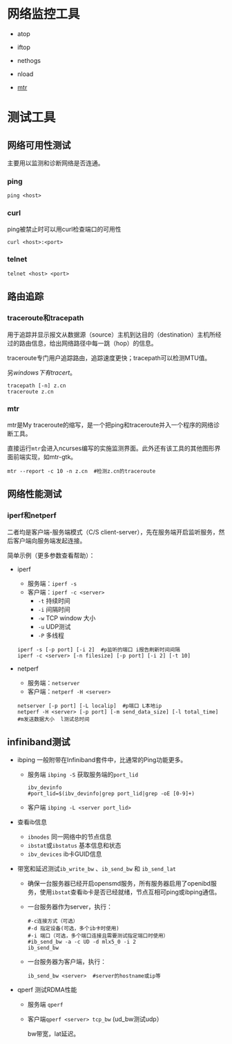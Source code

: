 # 网络监控工具

- atop

- iftop

- nethogs

- nload

- [mtr](#mtr)

# 测试工具

## 网络可用性测试

主要用以监测和诊断网络是否连通。

### ping

`ping <host>`

### curl

ping被禁止时可以用curl检查端口的可用性

`curl <host>:<port>`

### telnet

`telnet <host> <port>`

## 路由追踪

### traceroute和tracepath

用于追踪并显示报文从数据源（source）主机到达目的（destination）主机所经过的路由信息，给出网络路径中每一跳（hop）的信息。

traceroute专门用户追踪路由，追踪速度更快；tracepath可以检测MTU值。

另*windows下有tracert*。

```shell
tracepath [-n] z.cn
traceroute z.cn
```

### mtr

mtr是My traceroute的缩写，是一个把ping和traceroute并入一个程序的网络诊断工具。

直接运行`mtr`会进入ncurses编写的实施监测界面。此外还有该工具的其他图形界面前端实现，如mtr-gtk。

```shell
mtr --report -c 10 -n z.cn  #检测z.cn的traceroute
```

## 网络性能测试

### iperf和netperf

二者均是客户端-服务端模式（C/S client-server），先在服务端开启监听服务，然后客户端向服务端发起连接。

简单示例（更多参数查看帮助）：

- iperf

  - 服务端：`iperf -s `
  - 客户端：`iperf -c <server> `
    - `-t`  持续时间
    - `-i`  间隔时间
    - `-w`  TCP window 大小
    - `-u`  UDP测试
    - `-P`  多线程

  ```shell
  iperf -s [-p port] [-i 2]  #p监听的端口 i报告刷新时间间隔
  iperf -c <server> [-n filesize] [-p port] [-i 2] [-t 10]
  ```

- netperf

  - 服务端：`netserver `
  - 客户端：`netperf -H <server>`

  ``` shell
  netserver [-p port] [-L localip]  #p端口 L本地ip
  netperf -H <server> [-p port] [-m send_data_size] [-l total_time] #m发送数据大小  l测试总时间
  ```


## infiniband测试

- ibping 一般附带在Infiniband套件中，比通常的Ping功能更多。

  - 服务端 `ibping -S`
    获取服务端的`port_lid`

    ```shell
    ibv_devinfo
    #port_lid=$(ibv_devinfo|grep port_lid|grep -oE [0-9]+)
    ```
    
  - 客户端 `ibping -L <server port_lid>`


- 查看ib信息

  - `ibnodes`  同一网络中的节点信息
  - `ibstat`或`ibstatus`  基本信息和状态
  - `ibv_devices`  ib卡GUID信息

- 带宽和延迟测试`ib_write_bw` 、`ib_send_bw` 和 `ib_send_lat` 

  - 确保一台服务器已经开启opensmd服务，所有服务器启用了openibd服务，使用`ibstat`查看ib卡是否已经就绪，节点互相可ping或ibping通信。

  - 一台服务器作为server，执行：

    ```shell
    #-c连接方式（可选） 
    #-d 指定设备(可选，多个ib卡时使用)
    #-i 端口（可选，多个端口连接且需要测试指定端口时使用）
    #ib_send_bw -a -c UD -d mlx5_0 -i 2
    ib_send_bw 
    ```

  - 一台服务器为客户端，执行：

    ```shell
    ib_send_bw <server>  #server的hostname或ip等
    ```

- qperf  测试RDMA性能

  - 服务端 `qperf`

  - 客户端`qperf <server> tcp_bw`  (ud_bw测试udp）

    bw带宽，lat延迟。


